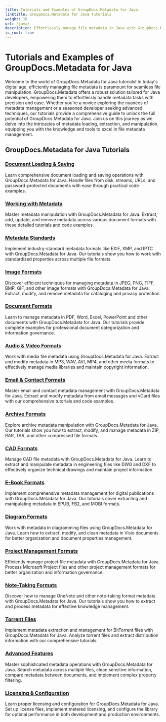 ```yaml
---
title: Tutorials and Examples of GroupDocs.Metadata for Java
linktitle: GroupDocs.Metadata for Java Tutorials
weight: 10
url: /java/
description: Effortlessly manage file metadata in Java with GroupDocs.Metadata. Learn loading techniques, editing, and more for enhanced file manipulation capabilities.
is_root: true
---
```

# Tutorials and Examples of GroupDocs.Metadata for Java
Welcome to the world of GroupDocs.Metadata for Java tutorials! In today's digital age, efficiently managing file metadata is paramount for seamless file manipulation. GroupDocs.Metadata offers a robust solution tailored for Java developers, empowering them to effortlessly handle metadata tasks with precision and ease. Whether you're a novice exploring the nuances of metadata management or a seasoned developer seeking advanced techniques, our tutorials provide a comprehensive guide to unlock the full potential of GroupDocs.Metadata for Java. Join us on this journey as we delve into the intricacies of metadata loading, extraction, and manipulation, equipping you with the knowledge and tools to excel in file metadata management.


## GroupDocs.Metadata for Java Tutorials


### [Document Loading & Saving](./document-loading-saving/)
Learn comprehensive document loading and saving operations with GroupDocs.Metadata for Java. Handle files from disk, streams, URLs, and password-protected documents with ease through practical code examples.

### [Working with Metadata](./working-with-metadata/)
Master metadata manipulation with GroupDocs.Metadata for Java. Extract, add, update, and remove metadata across various document formats with these detailed tutorials and code examples.

### [Metadata Standards](./metadata-standards/)
Implement industry-standard metadata formats like EXIF, XMP, and IPTC with GroupDocs.Metadata for Java. Our tutorials show you how to work with standardized properties across multiple file formats.

### [Image Formats](./image-formats/)
Discover efficient techniques for managing metadata in JPEG, PNG, TIFF, BMP, GIF, and other image formats with GroupDocs.Metadata for Java. Extract, modify, and remove metadata for cataloging and privacy protection.

### [Document Formats](./document-formats/)
Learn to manage metadata in PDF, Word, Excel, PowerPoint and other documents with GroupDocs.Metadata for Java. Our tutorials provide complete examples for professional document categorization and information governance.

### [Audio & Video Formats](./audio-video-formats/)
Work with media file metadata using GroupDocs.Metadata for Java. Extract and modify metadata in MP3, WAV, AVI, MP4, and other media formats to effectively manage media libraries and maintain copyright information.

### [Email & Contact Formats](./email-contact-formats/)
Master email and contact metadata management with GroupDocs.Metadata for Java. Extract and modify metadata from email messages and vCard files with our comprehensive tutorials and code examples.

### [Archive Formats](./archive-formats/)
Explore archive metadata manipulation with GroupDocs.Metadata for Java. Our tutorials show you how to extract, modify, and manage metadata in ZIP, RAR, TAR, and other compressed file formats.

### [CAD Formats](./cad-formats/)
Manage CAD file metadata with GroupDocs.Metadata for Java. Learn to extract and manipulate metadata in engineering files like DWG and DXF to effectively organize technical drawings and maintain project information.

### [E-Book Formats](./ebook-formats/)
Implement comprehensive metadata management for digital publications with GroupDocs.Metadata for Java. Our tutorials cover extracting and manipulating metadata in EPUB, FB2, and MOBI formats.

### [Diagram Formats](./diagram-formats/)
Work with metadata in diagramming files using GroupDocs.Metadata for Java. Learn how to extract, modify, and clean metadata in Visio documents for better organization and document properties management.

### [Project Management Formats](./project-management-formats/)
Efficiently manage project file metadata with GroupDocs.Metadata for Java. Process Microsoft Project files and other project management formats for better organization and information governance.

### [Note-Taking Formats](./note-taking-formats/)
Discover how to manage OneNote and other note-taking format metadata with GroupDocs.Metadata for Java. Our tutorials show you how to extract and process metadata for effective knowledge management.

### [Torrent Files](./torrent-files/)
Implement metadata extraction and management for BitTorrent files with GroupDocs.Metadata for Java. Analyze torrent files and extract distribution information with our comprehensive tutorials.

### [Advanced Features](./advanced-features/)
Master sophisticated metadata operations with GroupDocs.Metadata for Java. Search metadata across multiple files, clean sensitive information, compare metadata between documents, and implement complex property filtering.

### [Licensing & Configuration](./licensing-configuration/)
Learn proper licensing and configuration for GroupDocs.Metadata for Java. Set up license files, implement metered licensing, and configure the library for optimal performance in both development and production environments.
